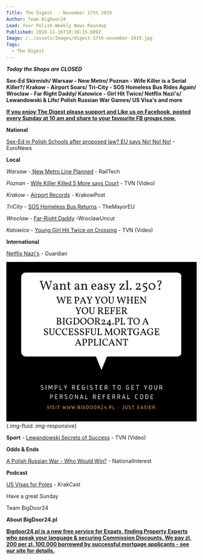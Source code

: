 ```yaml
---
Title: The Digest  - November 17th 2019
Author: Team BigDoor24
Lead: Your Polish Weekly News Roundup
Published: 2019-11-16T18:30:15.609Z
Image: /../assets/Images/digest-17th-november-2019.jpg
Tags:
  - The Digest
---
```

**_Today the Shops are CLOSED_**

**Sex-Ed Skirmish/ Warsaw - New Metro/ Poznan - Wife Killer is a Serial Killer?/ Krakow - Airport Soars/ Tri-City - SOS Homeless Bus Rides Again/ Wroclaw - Far Right Daddy/ Katowice - Girl Hit Twice/ Netflix Nazi's/ Lewandowski & Life/ Polish Russian War Games/ US Visa's and more**

[**If you enjoy The Digest please support and Like us on Facebook, posted every Sunday at 10 am and share to your favourite FB groups now.**](https://www.facebook.com/bigdoor24/)

<div class="sharethis-inline-share-buttons"></div>

**National**

[Sex-Ed in Polish Schools after proposed law? EU says No! No! No!](https://www.euronews.com/2019/11/14/the-brief-meps-vote-to-condemn-poland-s-anti-sex-education-bill) - EuroNews

**Local**

_Warsaw_ -[ ](https://www.tvn24.pl/tvn24-news-in-english,157,m/polish-customs-intercept-8-5-kilo-of-heroin-at-warsaw-chopin-airport,976416.html)[New Metro Line Planned](https://www.railtech.com/policy/2019/01/30/warsaw-will-develop-new-metro-line/?gdpr=accept) - RailTech

_Poznan -_ [Wife Killer Killed 5 More says Court](https://www.tvn24.pl/tvn24-news-in-english,157,m/polish-man-accused-of-causing-deadly-explosion-stands-trial,985841.html) - TVN (Video)

_Krakow_  - [Airport Records](http://www.krakowpost.com/21919/2019/10/krakow-airport-sees-record-7-million-flyers)  - KrakowPost

_TriCity_ -  [SOS Homeless Bus Returns](https://www.themayor.eu/en/sos-for-homelessness-bus-runs-on-the-street-of-gdansk-in-winter) - TheMayorEU

_Wroclaw_ -  [Far-Right Daddy](http://wroclawuncut.com/2019/11/15/social-services-nationalist-son-at-risk/) -WroclawUncut 

_Katowice_ - [Young Girl Hit Twice on Crossing](https://www.tvn24.pl/tvn24-news-in-english,157,m/poland-teenage-girl-hit-by-two-cars-at-a-crosswalk,985838.html#autoplay) - TVN (Video) 

**International**

[Netflix Nazi's](https://www.theguardian.com/tv-and-radio/2019/nov/15/netflix-to-amend-holocaust-documentary-after-complaints-from-polish-government) - Guardian

![](assets/Images/copy-of-we-pay-you-when-you-use-bigdoor24.pl-1-.png){.img-fluid .img-responsive}

**Sport** - [Lewandowski Secrets of Success](https://www.tvn24.pl/tvn24-news-in-english,157,m/robert-lewandowski-talks-on-his-top-form-and-new-family-member,985472.html) - TVN (Video)

**Odds & Ends**

[A Polish Russian War - Who Would Win?](https://nationalinterest.org/blog/buzz/how-poland-would-stop-russian-invasion-could-warsaw-win-96816) - NationalInterest 

**Podcast**

[US Visas for Poles](https://www.krakcast.pl/e/krakcast-discussion-%e2%80%93-us-visas/) - KrakCast

Have a great Sunday

Team BigDoor24

**About BigDoor24.pl**

[
**Bigdoor24.pl is a new free service for Expats, finding Property Experts who speak your language & securing Commission Discounts. We pay zl. 200 per zl. 100,000 borrowed by successful mortgage applicants - see our site for details.**](https://bigdoor24.pl/)
